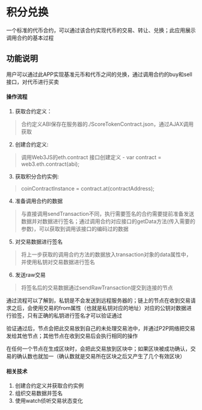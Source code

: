 # 积分兑换
 一个标准的代币合约，可以通过该合约实现代币的交易、转让、兑换；此应用展示调用合约的基本过程

## 功能说明
 用户可以通过此APP实现基准元币和代币之间的兑换，通过调用合约的buy和sell接口，对代币进行买卖
#### 操作流程
1. 获取合约定义：
> 合约定义ABI保存在服务器的./ScoreTokenContract.json，通过AJAX调用获取
2. 创建合约定义: 
> 调用Web3JS的eth.contract 接口创建定义 - var contract = web3.eth.contract(abi);
3. 获取积分合约实例: 
> coinContractInstance = contract.at(contractAddress);
4. 准备调用合约的数据
> 与直接调用sendTransaction不同，执行需要签名的合约需要提前准备发送数据并对数据进行签名；通过调用合约对应接口的getData方法(传入需要的参数)，可以获取到调用该接口的编码过的数据
5. 对交易数据进行签名
> 将上一步获取的调用合约方法的数据放入transaction对象的data属性中，并使用私钥对交易数据进行签名
6. 发送raw交易
> 将签名后的交易数据通过sendRawTransaction提交到连接的节点

 通过流程可以了解到，私钥是不会发送到远程服务器的；链上的节点在收到交易请求之后，会使用交易的from属性（也就是私钥对应的地址）对应的公钥对数据进行验签，只有正确的私钥进行签名才可以验证通过

 验证通过后，节点会把此交易放到自己的未处理交易池中，并通过P2P网络把交易发给其他节点；其他节点在收到交易后会执行相同的操作
 
 在任何一个节点在生成区块时，会把此交易放到区块中；如果区块被成功确认，交易的确认数也就加一（确认数就是交易所在区块之后又产生了几个有效区块）
 
#### 相关技术
1. 创建合约定义并获取合约实例
2. 组织交易数据并签名
3. 使用watch侦听交易状态变化